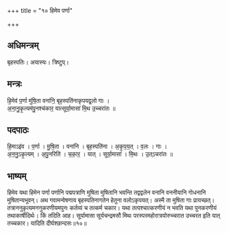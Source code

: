 +++
title = "१० हिमेव पर्णा"

+++
## अधिमन्त्रम्
बृहस्पतिः। अयास्यः। त्रिष्टुप्।

## मन्त्रः
हि॒मेव॑ प॒र्णा मु॑षि॒ता वना॑नि॒ बृह॒स्पति॑नाकृपयद्व॒लो गाः ।  
अ॒ना॒नु॒कृ॒त्यम॑पु॒नश्च॑कार॒ यात्सूर्या॒मासा॑ मि॒थ उ॒च्चरा॑तः ॥

## पदपाठः
हि॒माऽइ॑व । प॒र्णा । मु॒षि॒ता । वना॑नि । बृह॒स्पति॑ना । अ॒कृ॒प॒य॒त् । व॒लः । गाः ।  
अ॒न॒नु॒ऽकृ॒त्यम् । अ॒पु॒नरिति॑ । च॒का॒र॒ । यात् । सूर्या॒मासा॑ । मि॒थः । उ॒त्ऽचरा॑तः ॥

## भाष्यम्
हिमेव यथा हिमेन पर्णा पर्णानि पद्मपत्राणि मुषिता मुषितानि भवन्ति तद्वद्वलेन वनानि वननीयानि गोधनानि मुषितान्यभूवन्। अथ गवामन्वेषणाय बृहस्पतिनागतेन हेतुना वलोऽकृपयत्। अस्मै ता मुषिता गाः प्रायच्छत्। तत्राननुकृत्यमननुकरणीयमपुनः कर्तव्यं च तत्कर्म चकार। यथा तत्पश्चात्करणीयं न भवति यथा पुनकरणीयं तथाकार्षीदिर्थः। किं तदिति आह। सूर्यामासा सूर्यचन्द्रमसौ मिथः परस्परमहोरात्रयोरुच्चरात उच्चरत इति यात् तच्चकार। यादिति दीर्घश्छान्दसः॥१०॥